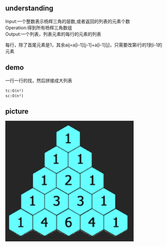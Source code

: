 ## understanding

Input:一个整数表示杨辉三角的层数,或者返回的列表的元素个数<br>
Operation:得到所有杨辉三角数组<br>
Output:一个列表，列表元素的每行的元素的列表

每行，除了首尾元素是1，其余aij=a[i-1][j-1]+a[i-1][j]，只需要改第i行的1到i-1的元素

## demo

一行一行的找，然后拼接成大列表

```
tc:O(n²)
sc:O(n²)
```

## picture

!["pic""](./assets/img.png)